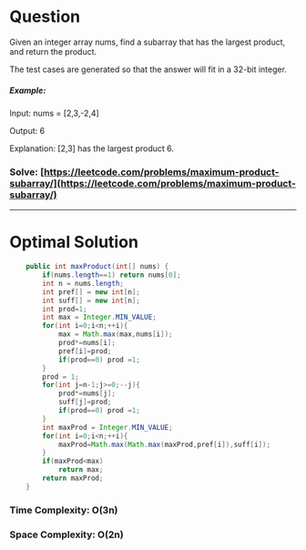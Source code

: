 # Question

Given an integer array nums, find a subarray that has the largest product, and return the product.

The test cases are generated so that the answer will fit in a 32-bit integer.
 

##### Example:

Input: nums = [2,3,-2,4]

Output: 6

Explanation: [2,3] has the largest product 6.

### Solve: [https://leetcode.com/problems/maximum-product-subarray/](https://leetcode.com/problems/maximum-product-subarray/)

***

# Optimal Solution


``` java
    public int maxProduct(int[] nums) {
        if(nums.length==1) return nums[0];
        int n = nums.length;
        int pref[] = new int[n];
        int suff[] = new int[n];
        int prod=1;
        int max = Integer.MIN_VALUE;
        for(int i=0;i<n;++i){
            max = Math.max(max,nums[i]);
            prod*=nums[i];
            pref[i]=prod;
            if(prod==0) prod =1;
        }
        prod = 1;
        for(int j=n-1;j>=0;--j){
            prod*=nums[j];
            suff[j]=prod;
            if(prod==0) prod =1;
        }
        int maxProd = Integer.MIN_VALUE;
        for(int i=0;i<n;++i){
            maxProd=Math.max(Math.max(maxProd,pref[i]),suff[i]);
        }
        if(maxProd<max)
            return max;
        return maxProd;
    }
```

### Time Complexity: O(3n)
### Space Complexity: O(2n)